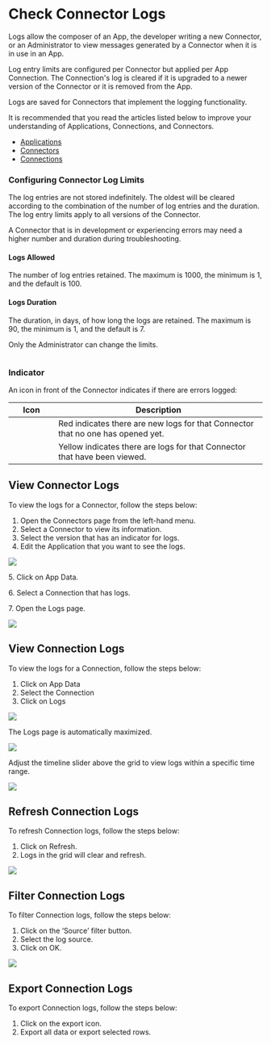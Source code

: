 # Check Connector Logs

Logs allow the composer of an App, the developer writing a new Connector, or an Administrator to view messages generated by a Connector when it is in use in an App.

Log entry limits are configured per Connector but applied per App Connection. The Connection's log is cleared if it is upgraded to a newer version of the Connector or it is removed from the App.&#x20;

Logs are saved for Connectors that implement the logging functionality.&#x20;

<!-- unsupported tag removed -->
It is recommended that you read the articles listed below to improve your understanding of Applications, Connections, and Connectors.

* [Applications](./)
* [Connectors](../connectors/manage-connectors.md)
* [Connections](manage-connections.md)
<!-- unsupported tag removed -->

### Configuring Connector Log Limits

The log entries are not stored indefinitely. The oldest will be cleared according to the combination of the number of log entries and the duration. The log entry limits apply to all versions of the Connector.

A Connector that is in development or experiencing errors may need a higher number and duration during troubleshooting.

#### Logs Allowed

The number of log entries retained. The maximum is 1000, the minimum is 1, and the default is 100.

#### Logs Duration

The duration, in days, of how long the logs are retained. The maximum is 90, the minimum is 1, and the default is 7.

<!-- unsupported tag removed -->
Only the Administrator can change the limits.
<!-- unsupported tag removed -->

<figure><img src="../../.gitbook/assets/image (1415).png" alt=""><figcaption></figcaption></figure>

### Indicator

An icon in front of the Connector indicates if there are errors logged:

<table><thead><tr><th width="75">Icon</th><th>Description</th></tr></thead><tbody><tr><td><img src="../../.gitbook/assets/red error.png" alt="" data-size="line"></td><td>Red indicates there are new logs for that Connector that no one has opened yet.</td></tr><tr><td><img src="../../.gitbook/assets/yellow error.png" alt="" data-size="line"></td><td>Yellow indicates there are logs for that Connector that have been viewed.</td></tr></tbody></table>

## View Connector Logs

To view the logs for a Connector, follow the steps below:

1. Open the Connectors page from the left-hand menu.
2. Select a Connector to view its information.
3. Select the version that has an indicator for logs.
4. Edit the Application that you want to see the logs.

![](<../../.gitbook/assets/image (253).png>)

&#x20;   5\. Click on App Data.

&#x20;   6\. Select a Connection that has logs.

&#x20;   7\. Open the Logs page.

![](<../../.gitbook/assets/image (316).png>)

## View Connection Logs

To view the logs for a Connection, follow the steps below:

1. Click on App Data
2. Select the Connection
3. Click on Logs

![](<../../.gitbook/assets/image (751).png>)

The Logs page is automatically maximized.

![](<../../.gitbook/assets/image (1099).png>)

Adjust the timeline slider above the grid to view logs within a specific time range.

![](<../../.gitbook/assets/image (1003).png>)

## Refresh Connection Logs

To refresh Connection logs, follow the steps below:&#x20;

1. Click on Refresh.
2. Logs in the grid will clear and refresh.

![](<../../.gitbook/assets/image (1674).png>)

## Filter Connection Logs

To filter Connection logs, follow the steps below:

1. Click on the ‘Source’ filter button.
2. Select the log source.
3. Click on OK.

![](<../../.gitbook/assets/image (1473).png>)

## Export Connection Logs

To export Connection logs, follow the steps below:

1. Click on the export icon.
2. Export all data or export selected rows.

<figure><img src="../../.gitbook/assets/image (818).png" alt=""><figcaption></figcaption></figure>
